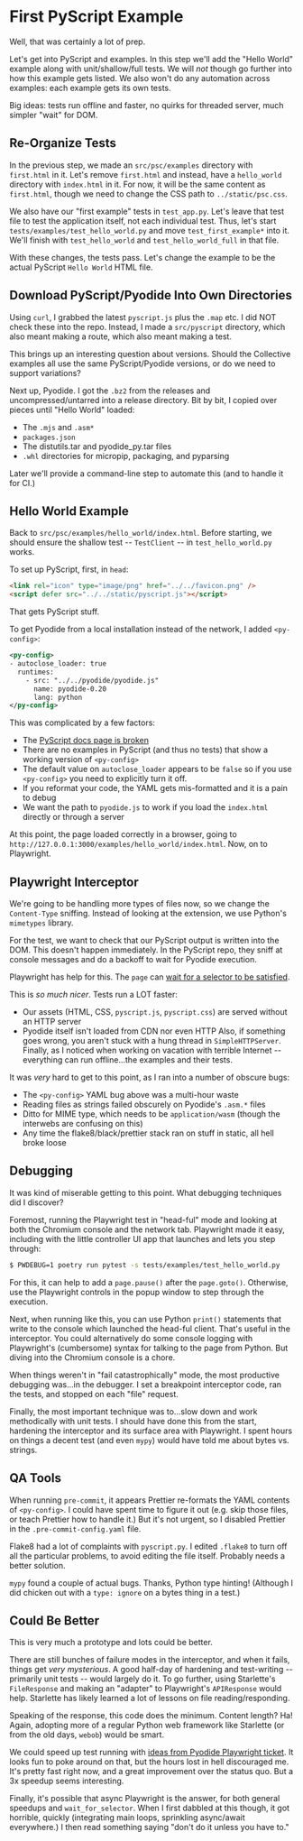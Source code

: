 # First PyScript Example

Well, that was certainly a lot of prep.

Let's get into PyScript and examples.
In this step we'll add the "Hello World" example along with unit/shallow/full tests.
We will _not_ though go further into how this example gets listed.
We also won't do any automation across examples: each example gets its own tests.

Big ideas: tests run offline and faster, no quirks for threaded server, much simpler "wait" for DOM.

## Re-Organize Tests

In the previous step, we made an `src/psc/examples` directory with `first.html` in it.
Let's remove `first.html` and instead, have a `hello_world` directory with `index.html` in it.
For now, it will be the same content as `first.html`, though we need to change the CSS path to `../static/psc.css`.

We also have our "first example" tests in `test_app.py`.
Let's leave that test file to test the application itself, not each individual test.
Thus, let's start `tests/examples/test_hello_world.py` and move `test_first_example*` into it.
We'll finish with `test_hello_world` and `test_hello_world_full` in that file.

With these changes, the tests pass.
Let's change the example to be the actual PyScript `Hello World` HTML file.

## Download PyScript/Pyodide Into Own Directories

Using `curl`, I grabbed the latest `pyscript.js`  plus the `.map` etc.
I did NOT check these into the repo.
Instead, I made a `src/pyscript` directory, which also meant making a route, which also meant making a test.

This brings up an interesting question about versions.
Should the Collective examples all use the same PyScript/Pyodide versions, or do we need to support variations?

Next up, Pyodide.
I got the `.bz2` from the releases and uncompressed/untarred into a release directory.
Bit by bit, I copied over pieces until "Hello World" loaded:

- The `.mjs` and `.asm*`
- `packages.json`
- The distutils.tar and pyodide_py.tar files
- `.whl` directories for micropip, packaging, and pyparsing

Later we'll provide a command-line step to automate this (and to handle it for CI.)

## Hello World Example

Back to `src/psc/examples/hello_world/index.html`.
Before starting, we should ensure the shallow test -- `TestClient` -- in `test_hello_world.py` works.

To set up PyScript, first, in `head`:

```html
<link rel="icon" type="image/png" href="../../favicon.png" />
<script defer src="../../static/pyscript.js"></script>
```

That gets PyScript stuff.

To get Pyodide from a local installation instead of the network, I added `<py-config>`:

```xml
<py-config>
- autoclose_loader: true
  runtimes:
    - src: "../../pyodide/pyodide.js"
      name: pyodide-0.20
      lang: python
</py-config>
```

This was complicated by a few factors:

- The [PyScript docs page is broken](https://github.com/pyscript/pyscript/issues/528)
- There are no examples in PyScript (and thus no tests) that show a working version of `<py-config>`
- The default value on `autoclose_loader` appears to be `false` so if you use `<py-config>` you need to explicitly turn it off.
- If you reformat your code, the YAML gets mis-formatted and it is a pain to debug
- We want the path to `pyodide.js` to work if you load the `index.html` directly or through a server

At this point, the page loaded correctly in a browser, going to `http://127.0.0.1:3000/examples/hello_world/index.html`.
Now, on to Playwright.

## Playwright Interceptor

We're going to be handling more types of files now, so we change the `Content-Type` sniffing.
Instead of looking at the extension, we use Python's `mimetypes` library.

For the test, we want to check that our PyScript output is written into the DOM.
This doesn't happen immediately.
In the PyScript repo, they sniff at console messages and do a backoff to wait for Pyodide execution.

Playwright has help for this.
The `page` can [wait for a selector to be satisfied](https://playwright.dev/python/docs/api/class-page#page-wait-for-selector).

This is _so much nicer_.
Tests run a LOT faster:

- Our assets (HTML, CSS, `pyscript.js`, `pyscript.css`) are served without an HTTP server
- Pyodide itself isn't loaded from CDN nor even HTTP
  Also, if something goes wrong, you aren't stuck with a hung thread in `SimpleHTTPServer`.
  Finally, as I noticed when working on vacation with terrible Internet -- everything can run offline...the examples and their tests.

It was _very_ hard to get to this point, as I ran into a number of obscure bugs:

- The `<py-config>` YAML bug above was a multi-hour waste
- Reading files as strings failed obscurely on Pyodide's `.asm.*` files
- Ditto for MIME type, which needs to be `application/wasm` (though the interwebs are confusing on this)
- Any time the flake8/black/prettier stack ran on stuff in static, all hell broke loose

## Debugging

It was kind of miserable getting to this point.
What debugging techniques did I discover?

Foremost, running the Playwright test in "head-ful" mode and looking at both the Chromium console and the network tab.
Playwright made it easy, including with the little controller UI app that launches and lets you step through:

```bash
$ PWDEBUG=1 poetry run pytest -s tests/examples/test_hello_world.py
```

For this, it can help to add a `page.pause()` after the `page.goto()`.
Otherwise, use the Playwright controls in the popup window to step through the execution.

Next, when running like this, you can use Python `print()` statements that write to the console which launched the head-ful client.
That's useful in the interceptor.
You could alternatively do some console logging with Playwright's (cumbersome) syntax for talking to the page from Python.
But diving into the Chromium console is a chore.

When things weren't in "fail catastrophically" mode, the most productive debugging was...in the debugger.
I set a breakpoint interceptor code, ran the tests, and stopped on each "file" request.

Finally, the most important technique was to...slow down and work methodically with unit tests.
I should have done this from the start, hardening the interceptor and its surface area with Playwright.
I spent hours on things a decent test (and even `mypy`) would have told me about bytes vs. strings.

## QA Tools

When running `pre-commit`, it appears Prettier re-formats the YAML contents of `<py-config>`.
I could have spent time to figure it out (e.g. skip those files, or teach Prettier how to handle it.)
But it's not urgent, so I disabled Prettier in the `.pre-commit-config.yaml` file.

Flake8 had a lot of complaints with `pyscript.py`.
I edited `.flake8` to turn off all the particular problems, to avoid editing the file itself.
Probably needs a better solution.

`mypy` found a couple of actual bugs.
Thanks, Python type hinting!
(Although I did chicken out with a `type: ignore` on a bytes thing in a test.)

## Could Be Better

This is very much a prototype and lots could be better.

There are still bunches of failure modes in the interceptor, and when it fails, things get _very mysterious_.
A good half-day of hardening and test-writing -- primarily unit tests -- would largely do it.
To go further, using Starlette's `FileResponse` and making an "adapter" to Playwright's `APIResponse` would help.
Starlette has likely learned a lot of lessons on file reading/responding.

Speaking of the response, this code does the minimum.
Content length?
Ha!
Again, adopting more of a regular Python web framework like Starlette (or from the old days, `webob`) would be smart.

We could speed up test running with [ideas from Pyodide Playwright ticket](https://github.com/pyodide/pyodide/issues/2048).
It looks fun to poke around on that, but the hours lost in hell discouraged me.
It's pretty fast right now, and a great improvement over the status quo.
But a 3x speedup seems interesting.

Finally, it's possible that async Playwright is the answer, for both general speedups and `wait_for_selector`.
When I first dabbled at this though, it got horrible, quickly (integrating main loops, sprinkling async/await everywhere.)
I then read something saying "don't do it unless you have to."
